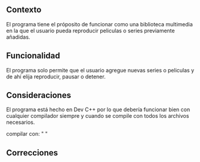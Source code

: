 ## Contexto

El programa tiene el próposito de funcionar como una biblioteca multimedia en la que el usuario pueda reproducir peliculas o series previamente añadidas.

## Funcionalidad
El programa solo permite que el usuario agregue nuevas series o peliculas y de ahí elija reproducir, pausar o detener.

## Consideraciones
El programa está hecho en Dev C++ por lo que debería funcionar bien con cualquier compilador siempre y cuando se compile con todos los archivos necesarios.

compilar con:
    " "

      
## Correcciones
